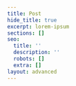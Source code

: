 ```yaml
---
title: Post
hide_title: true
excerpt: lorem-ipsum
sections: []
seo:
  title: ''
  description: ''
  robots: []
  extra: []
layout: advanced
---
```

